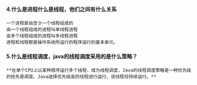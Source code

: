 
#### 4.什么是进程什么是线程，他们之间有什么关系
```
一个进程是由至少一个线程组成的  
由一个线程组成的进程叫单线程进程
由多个线程组成的进程叫多线程进程
进程和线程都是操作系统所运行的程序运行的基本单元。
```
#### 5.什么是线程调度，java的线程调度采用的是什么策略？
```
**在单个CPU上以某种顺序运行多个线程，成为线程调度，Java的线程调度策略是一种优先级的抢先是调度。Java选择优先级高的线程进行运行，该线程将持续运行。**

```